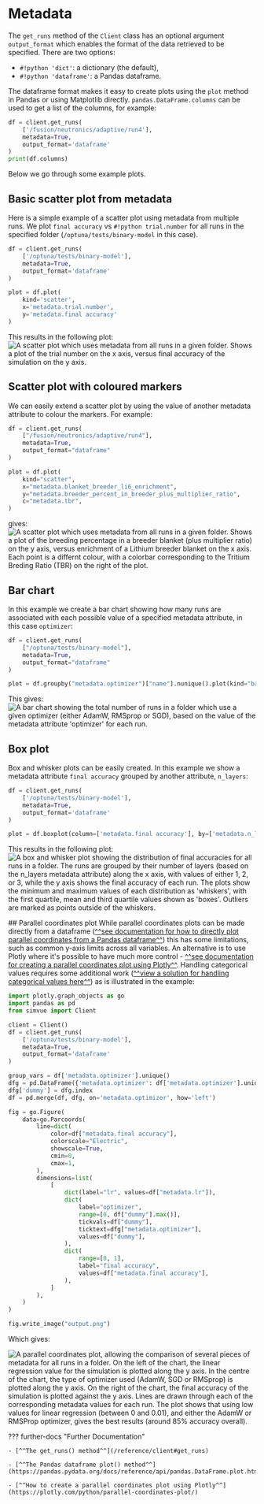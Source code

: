 # Metadata

The `get_runs` method of the `Client` class has an optional argument `output_format` which enables the format of the
data retrieved to be specified. There are two options:

* `#!python 'dict'`: a dictionary (the default),
* `#!python 'dataframe'`: a Pandas dataframe.

The dataframe format makes it easy to create plots using the `plot` method in Pandas or using Matplotlib directly.
`pandas.DataFrame.columns` can be used to get a list of the columns, for example:
```python
df = client.get_runs(
    ['/fusion/neutronics/adaptive/run4'],
    metadata=True,
    output_format='dataframe'
)
print(df.columns)
```
Below we go through some example plots.

## Basic scatter plot from metadata
Here is a simple example of a scatter plot using metadata from multiple runs. We plot `final accuracy` vs
`#!python trial.number` for all runs in the specified folder (`/optuna/tests/binary-model` in this case).
```python
df = client.get_runs(
    ['/optuna/tests/binary-model'],
    metadata=True,
    output_format='dataframe'
)

plot = df.plot(
    kind='scatter',
    x='metadata.trial.number',
    y='metadata.final accuracy'
)
```
This results in the following plot:
![A scatter plot which uses metadata from all runs in a given folder. Shows a plot of the trial number on the x axis, versus final accuracy of the simulation on the y axis.](images/scatter-metadata.png)

## Scatter plot with coloured markers
We can easily extend a scatter plot by using the value of another metadata attribute to colour the markers. For example:
```python
df = client.get_runs(
    ["/fusion/neutronics/adaptive/run4"],
    metadata=True,
    output_format="dataframe"
)

plot = df.plot(
    kind="scatter",
    x="metadata.blanket_breeder_li6_enrichment",
    y="metadata.breeder_percent_in_breeder_plus_multiplier_ratio",
    c="metadata.tbr",
)
```
gives:
![A scatter plot which uses metadata from all runs in a given folder. Shows a plot of the breeding percentage in a breeder blanket (plus multiplier ratio) on the y axis, versus enrichment of a Lithium breeder blanket on the x axis. Each point is a differnt colour, with a colorbar corresponding to the Tritium Breding Ratio (TBR) on the right of the plot.](images/scatter-metadata-colours.png)

## Bar chart
In this example we create a bar chart showing how many runs are associated with each possible
value of a specified metadata attribute, in this case `optimizer`:
```python
df = client.get_runs(
    ["/optuna/tests/binary-model"],
    metadata=True,
    output_format="dataframe"
)

plot = df.groupby("metadata.optimizer")["name"].nunique().plot(kind="bar", rot=0)

```
This gives:
![A bar chart showing the total number of runs in a folder which use a given optimizer (either AdamW, RMSprop or SGD), based on the value of the metadata attribute 'optimizer' for each run.](images/bar-chart-count.png)

## Box plot
Box and whisker plots can be easily created. In this example we show a metadata attribute `final accuracy`
grouped by another attribute, `n_layers`:
```python
df = client.get_runs(
    ['/optuna/tests/binary-model'],
    metadata=True,
    output_format='dataframe'
)

plot = df.boxplot(column=['metadata.final accuracy'], by=['metadata.n_layers'])
```
This results in the following plot:
![A box and whisker plot showing the distribution of final accuracies for all runs in a folder. The runs are grouped by their number of layers (based on the n_layers metadata attribute) along the x axis, with values of either 1, 2, or 3, while the y axis shows the final accuracy of each run. The plots show the minimum and maximum values of each distribution as 'whiskers', with the first quartile, mean and third quartile values shown as 'boxes'. Outliers are marked as points outside of the whiskers.](images/boxplot-numlayers.png)

## Parallel coordinates plot
While parallel coordinates plots can be made directly from a dataframe
([^^see documentation for how to directly plot parallel coordinates from a Pandas dataframe^^](https://pandas.pydata.org/docs/reference/api/pandas.plotting.parallel_coordinates.html)) this has some
limitations, such as common y-axis limits across all variables. An alternative is to use Plotly where it's possible to have much more control - [^^see documentation for creating a parallel coordinates plot using Plotly^^](https://plotly.com/python/parallel-coordinates-plot/). Handling categorical values requires some additional work ([^^view a solution for handling categorical values here^^](https://stackoverflow.com/a/64146570))
as is illustrated in the example:
```python
import plotly.graph_objects as go
import pandas as pd
from simvue import Client

client = Client()
df = client.get_runs(
    ['/optuna/tests/binary-model'],
    metadata=True,
    output_format='dataframe'
)

group_vars = df['metadata.optimizer'].unique()
dfg = pd.DataFrame({'metadata.optimizer': df['metadata.optimizer'].unique()})
dfg['dummy'] = dfg.index
df = pd.merge(df, dfg, on='metadata.optimizer', how='left')

fig = go.Figure(
    data=go.Parcoords(
        line=dict(
            color=df["metadata.final accuracy"],
            colorscale="Electric",
            showscale=True,
            cmin=0,
            cmax=1,
        ),
        dimensions=list(
            [
                dict(label="lr", values=df["metadata.lr"]),
                dict(
                    label="optimizer",
                    range=[0, df["dummy"].max()],
                    tickvals=df["dummy"],
                    ticktext=dfg["metadata.optimizer"],
                    values=df["dummy"],
                ),
                dict(
                    range=[0, 1],
                    label="final accuracy",
                    values=df["metadata.final accuracy"],
                ),
            ]
        ),
    )
)

fig.write_image("output.png")
```
Which gives:

![A parallel coordinates plot, allowing the comparison of several pieces of metadata for all runs in a folder. On the left of the chart, the linear regression value for the simulation is plotted along the y axis. In the centre of the chart, the type of optimizer used (AdamW, SGD or RMSprop) is plotted along the y axis. On the right of the chart, the final accuracy of the simulation is plotted against the y axis. Lines are drawn through each of the corresponding metadata values for each run. The plot shows that using low values for linear regression (between 0 and 0.01), and either the AdamW or RMSProp optimizer, gives the best results (around 85% accuracy overall). ](images/parallel-coordinates.png)

??? further-docs "Further Documentation"

    - [^^The get_runs() method^^](/reference/client#get_runs)

    - [^^The Pandas dataframe plot() method^^](https://pandas.pydata.org/docs/reference/api/pandas.DataFrame.plot.html)
    
    - [^^How to create a parallel coordinates plot using Plotly^^](https://plotly.com/python/parallel-coordinates-plot/)